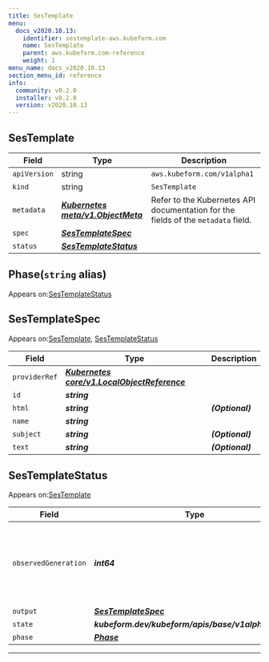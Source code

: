 ```yaml
---
title: SesTemplate
menu:
  docs_v2020.10.13:
    identifier: sestemplate-aws.kubeform.com
    name: SesTemplate
    parent: aws.kubeform.com-reference
    weight: 1
menu_name: docs_v2020.10.13
section_menu_id: reference
info:
  community: v0.2.0
  installer: v0.2.0
  version: v2020.10.13
---
```


## SesTemplate
| Field | Type | Description |
| ------ | ----- | ----------- |
| `apiVersion` | string | `aws.kubeform.com/v1alpha1` |
|    `kind` | string | `SesTemplate` |
| `metadata` | ***[Kubernetes meta/v1.ObjectMeta](https://kubernetes.io/docs/reference/generated/kubernetes-api/v1.13/#objectmeta-v1-meta)***|Refer to the Kubernetes API documentation for the fields of the `metadata` field.|
| `spec` | ***[SesTemplateSpec](#sestemplatespec)***||
| `status` | ***[SesTemplateStatus](#sestemplatestatus)***||
## Phase(`string` alias)

Appears on:[SesTemplateStatus](#sestemplatestatus)

## SesTemplateSpec

Appears on:[SesTemplate](#sestemplate), [SesTemplateStatus](#sestemplatestatus)

| Field | Type | Description |
| ------ | ----- | ----------- |
| `providerRef` | ***[Kubernetes core/v1.LocalObjectReference](https://kubernetes.io/docs/reference/generated/kubernetes-api/v1.13/#localobjectreference-v1-core)***||
| `id` | ***string***||
| `html` | ***string***| ***(Optional)*** |
| `name` | ***string***||
| `subject` | ***string***| ***(Optional)*** |
| `text` | ***string***| ***(Optional)*** |
## SesTemplateStatus

Appears on:[SesTemplate](#sestemplate)

| Field | Type | Description |
| ------ | ----- | ----------- |
| `observedGeneration` | ***int64***| ***(Optional)*** Resource generation, which is updated on mutation by the API Server.|
| `output` | ***[SesTemplateSpec](#sestemplatespec)***| ***(Optional)*** |
| `state` | ***kubeform.dev/kubeform/apis/base/v1alpha1.State***| ***(Optional)*** |
| `phase` | ***[Phase](#phase)***| ***(Optional)*** |
---

